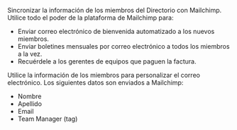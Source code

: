 Sincronizar la información de los miembros del Directorio con  Mailchimp. Utilice todo el poder de la plataforma de Mailchimp para: 
- Enviar correo electrónico de bienvenida automatizado a los nuevos miembros.
- Enviar boletines mensuales por correo electrónico a todos los miembros a la vez.
- Recuérdele a los gerentes de equipos que paguen la factura.

Utilice la información de los miembros para personalizar el correo electrónico. Los siguientes datos son enviados a Mailchimp:
- Nombre
- Apellido
- Email
- Team Manager (tag)